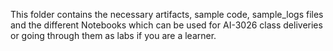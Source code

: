 This folder contains the necessary artifacts, sample code, sample_logs files and the different Notebooks which can be used for AI-3026 class deliveries or going through them as labs if you are a learner.